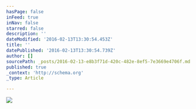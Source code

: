```yaml
---
hasPage: false
inFeed: true
inNav: false
starred: false
description: ''
dateModified: '2016-02-13T13:30:54.453Z'
title: ''
datePublished: '2016-02-13T13:30:54.739Z'
author: []
sourcePath: _posts/2016-02-13-e8b3f71d-420c-482e-8ef5-7e3669e4706f.md
published: true
_context: 'http://schema.org'
_type: Article

---
```

![](https://the-grid-user-content.s3-us-west-2.amazonaws.com/d8564e38-f244-4813-a8e4-81e1fd3f6d74.jpg)
